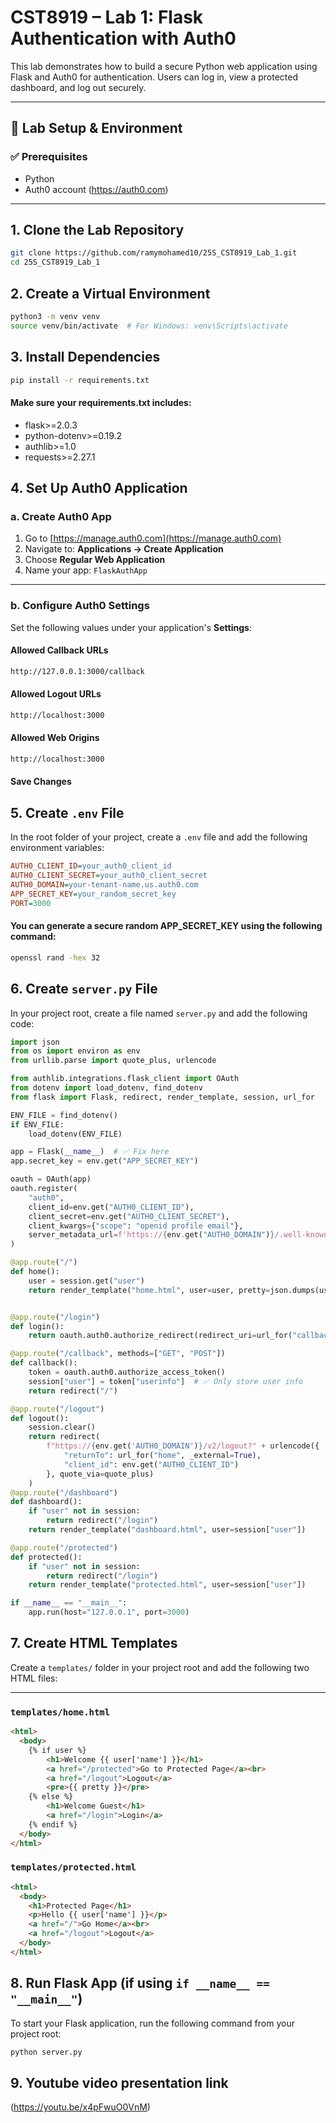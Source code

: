 # CST8919 – Lab 1: Flask Authentication with Auth0

This lab demonstrates how to build a secure Python web application using Flask and Auth0 for authentication. Users can log in, view a protected dashboard, and log out securely.

---

## 🔧 Lab Setup & Environment

### ✅ Prerequisites

- Python
- Auth0 account (https://auth0.com)

---

## 1. Clone the Lab Repository

```bash
git clone https://github.com/ramymohamed10/25S_CST8919_Lab_1.git
cd 25S_CST8919_Lab_1
```
## 2. Create a Virtual Environment

```bash
python3 -m venv venv
source venv/bin/activate  # For Windows: venv\Scripts\activate
```
## 3. Install Dependencies

```bash
pip install -r requirements.txt
```
#### Make sure your requirements.txt includes:
- flask>=2.0.3
- python-dotenv>=0.19.2
- authlib>=1.0
- requests>=2.27.1

## 4. Set Up Auth0 Application

### a. Create Auth0 App

1. Go to [https://manage.auth0.com](https://manage.auth0.com)
2. Navigate to: **Applications → Create Application**
3. Choose **Regular Web Application**
4. Name your app: `FlaskAuthApp`

---

### b. Configure Auth0 Settings

Set the following values under your application's **Settings**:

#### **Allowed Callback URLs**
```bash
http://127.0.0.1:3000/callback
```
#### **Allowed Logout URLs**
```bash
http://localhost:3000
```
#### **Allowed Web Origins**
```bash
http://localhost:3000
```
#### Save Changes

## 5. Create `.env` File

In the root folder of your project, create a `.env` file and add the following environment variables:

```ini
AUTH0_CLIENT_ID=your_auth0_client_id
AUTH0_CLIENT_SECRET=your_auth0_client_secret
AUTH0_DOMAIN=your-tenant-name.us.auth0.com
APP_SECRET_KEY=your_random_secret_key
PORT=3000
```
#### You can generate a secure random APP_SECRET_KEY using the following command:

```bash
openssl rand -hex 32
```
## 6. Create `server.py` File

In your project root, create a file named `server.py` and add the following code:

```python
import json
from os import environ as env
from urllib.parse import quote_plus, urlencode

from authlib.integrations.flask_client import OAuth
from dotenv import load_dotenv, find_dotenv
from flask import Flask, redirect, render_template, session, url_for

ENV_FILE = find_dotenv()
if ENV_FILE:
    load_dotenv(ENV_FILE)

app = Flask(__name__)  # ✅ Fix here
app.secret_key = env.get("APP_SECRET_KEY")

oauth = OAuth(app)
oauth.register(
    "auth0",
    client_id=env.get("AUTH0_CLIENT_ID"),
    client_secret=env.get("AUTH0_CLIENT_SECRET"),
    client_kwargs={"scope": "openid profile email"},
    server_metadata_url=f'https://{env.get("AUTH0_DOMAIN")}/.well-known/openid-configuration'
)

@app.route("/")
def home():
    user = session.get("user")
    return render_template("home.html", user=user, pretty=json.dumps(user, indent=4))


@app.route("/login")
def login():
    return oauth.auth0.authorize_redirect(redirect_uri=url_for("callback", _external=True))

@app.route("/callback", methods=["GET", "POST"])
def callback():
    token = oauth.auth0.authorize_access_token()
    session["user"] = token["userinfo"]  # ✅ Only store user info
    return redirect("/")

@app.route("/logout")
def logout():
    session.clear()
    return redirect(
        f"https://{env.get('AUTH0_DOMAIN')}/v2/logout?" + urlencode({
            "returnTo": url_for("home", _external=True),
            "client_id": env.get("AUTH0_CLIENT_ID")
        }, quote_via=quote_plus)
    )
@app.route("/dashboard")
def dashboard():
    if "user" not in session:
        return redirect("/login")
    return render_template("dashboard.html", user=session["user"])

@app.route("/protected")
def protected():
    if "user" not in session:
        return redirect("/login")
    return render_template("protected.html", user=session["user"])

if __name__ == "__main__":
    app.run(host="127.0.0.1", port=3000)
```
## 7. Create HTML Templates

Create a `templates/` folder in your project root and add the following two HTML files:

---

### `templates/home.html`

```html
<html>
  <body>
    {% if user %}
        <h1>Welcome {{ user['name'] }}</h1>
        <a href="/protected">Go to Protected Page</a><br>
        <a href="/logout">Logout</a>
        <pre>{{ pretty }}</pre>
    {% else %}
        <h1>Welcome Guest</h1>
        <a href="/login">Login</a>
    {% endif %}
  </body>
</html>
```
### `templates/protected.html`

```html
<html>
  <body>
    <h1>Protected Page</h1>
    <p>Hello {{ user['name'] }}</p>
    <a href="/">Go Home</a><br>
    <a href="/logout">Logout</a>
  </body>
</html>
```
## 8. Run Flask App (if using `if __name__ == "__main__"`)

To start your Flask application, run the following command from your project root:

```bash
python server.py
```


## 9. Youtube video presentation link

(https://youtu.be/x4pFwuO0VnM)



